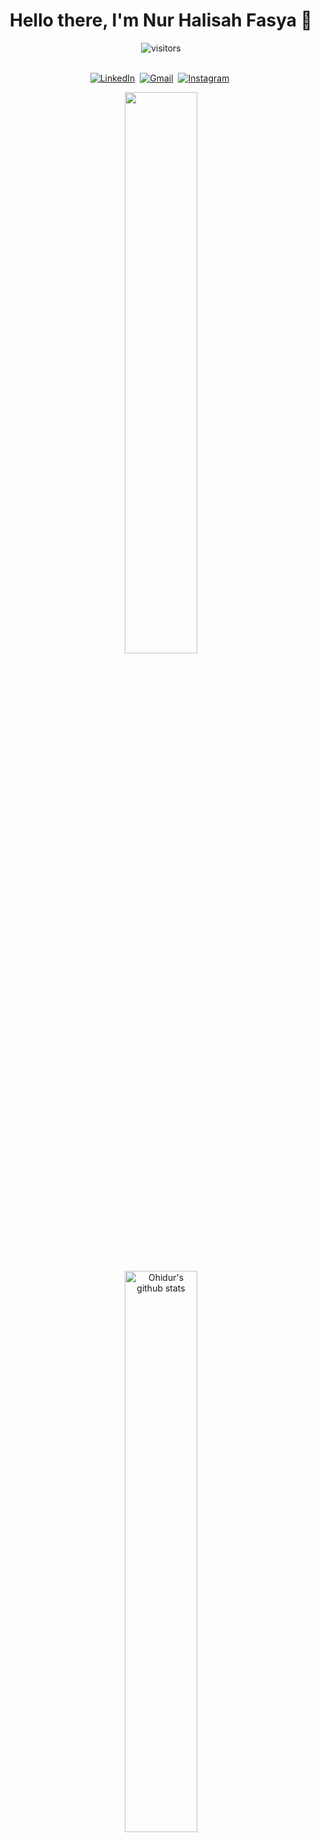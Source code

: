 <p>
  <h1 align="center"><b>Hello there, I'm Nur Halisah Fasya 👋</b></h1>
</p>

<p align="center">
    <img align="center" alt="visitors" src="https://gpvc.arturio.dev/fasya22" />
</p>

<p align="center">
<br>
<a href="https://www.linkedin.com/in/nurhalisahfasya/"><img src="https://img.shields.io/badge/linkedin-%230077B5.svg?&style=for-the-badge&logo=linkedin&logoColor=white" alt="LinkedIn" /></a>&nbsp;
<a href="mailto:nurhalisah.fasya@gmail.com?subject=Halo%20Fasya"><img src="https://img.shields.io/badge/gmail-%23D14836.svg?&style=for-the-badge&logo=gmail&logoColor=white" alt="Gmail"/></a>&nbsp;
  <a href="https://instagram.com/fasyaazx"><img src="https://img.shields.io/badge/instagram-%23E4405F.svg?&style=for-the-badge&logo=instagram&logoColor=white" alt="Instagram" /></a>&nbsp;
<!--<a href="https://kkvanonymous.github.io/"><img alt="Website" src="https://img.shields.io/website?style=for-the-badge&up_message=portfolio&url=https%3A%2F%2Fkkvanonymous.github.io%2F"></a>-->
</p>


<p align="center">
  <img width="48%"  align="center" src="https://github-readme-stats.vercel.app/api/top-langs/?username=fasya22&theme=vue-dark&hide_langs_below=1&layout=compact" />
</p>
<p align="center">
  <img width="48%"  align="center" src="https://github-readme-stats.vercel.app/api?username=fasya22&show_icons=true&theme=vue-dark&line_height=31" alt="Ohidur's github stats"/>
</p>
